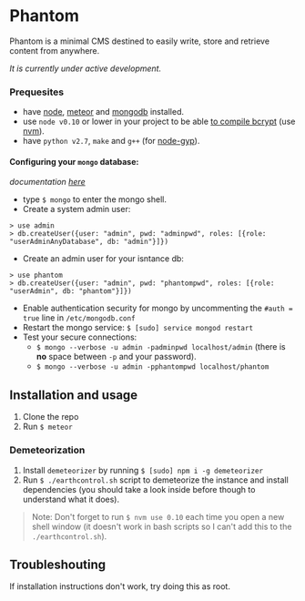# Phantom

Phantom is a minimal CMS destined to easily write, store and retrieve content from anywhere.

*It is currently under active development.*

### Prequesites

- have [node](http://nodejs.org), [meteor](https://www.meteor.com/install) and [mongodb](http://docs.mongodb.org/manual/installation/) installed.
- use `node v0.10` or lower in your project to be able [to compile bcrypt](https://github.com/onmodulus/demeteorizer/issues/132) (use [nvm](https://github.com/creationix/nvm)).
- have `python v2.7`, `make` and `g++` (for [node-gyp](https://github.com/TooTallNate/node-gyp/#installation)).

#### Configuring your `mongo` database:
*documentation [here](http://docs.mongodb.org/manual/tutorial/add-user-administrator/)*

  - type `$ mongo` to enter the mongo shell.
  - Create a system admin user:
  ```
  > use admin
  > db.createUser({user: "admin", pwd: "adminpwd", roles: [{role: "userAdminAnyDatabase", db: "admin"}]})
  ```

  - Create an admin user for your isntance db:
  ```
  > use phantom
  > db.createUser({user: "admin", pwd: "phantompwd", roles: [{role: "userAdmin", db: "phantom"}]})
  ```

  - Enable authentication security for mongo by uncommenting the `#auth = true` line in `/etc/mongodb.conf`
  - Restart the mongo service: `$ [sudo] service mongod restart`
  - Test your secure connections:
    - `$ mongo --verbose -u admin -padminpwd localhost/admin` (there is **no** space between `-p` and your password).
    - `$ mongo --verbose -u admin -pphantompwd localhost/phantom`

## Installation and usage

1. Clone the repo
3. Run `$ meteor`

### Demeteorization

1. Install `demeteorizer` by running `$ [sudo] npm i -g demeteorizer`
2. Run `$ ./earthcontrol.sh` script to demeteorize the instance and install dependencies (you should take a look inside before though to understand what it does).

> Note: Don't forget to run `$ nvm use 0.10` each time you open a new shell window (it doesn't work in bash scripts so I can't add this to the `./earthcontrol.sh`).

## Troubleshouting

If installation instructions don't work, try doing this as root.
